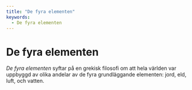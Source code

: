 ```yaml
---
title: "De fyra elementen"
keywords:
  - De fyra elementen
---
```


# De fyra elementen
*De fyra elementen* syftar på en grekisk filosofi om att hela världen var uppbyggd av olika andelar av de fyra grundläggande elementen: jord, eld, luft, och vatten.
